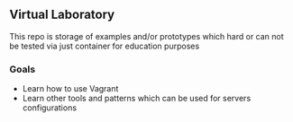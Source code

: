 ## Virtual Laboratory

This repo is storage of examples and/or prototypes which hard or can not be tested via just container for education purposes

### Goals
* Learn how to use Vagrant
* Learn other tools and patterns which can be used for servers configurations
